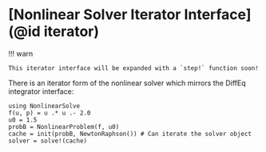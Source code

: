 # [Nonlinear Solver Iterator Interface](@id iterator)

!!! warn
    
    This iterator interface will be expanded with a `step!` function soon!

There is an iterator form of the nonlinear solver which mirrors the DiffEq integrator interface:

```@example
using NonlinearSolve
f(u, p) = u .* u .- 2.0
u0 = 1.5
probB = NonlinearProblem(f, u0)
cache = init(probB, NewtonRaphson()) # Can iterate the solver object
solver = solve!(cache)
```
